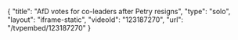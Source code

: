{
    "title": "AfD votes for co-leaders after Petry resigns",
    "type": "solo",
    "layout": "iframe-static",
    "videoId": "123187270",
    "url": "\/tvpembed\/123187270"
}